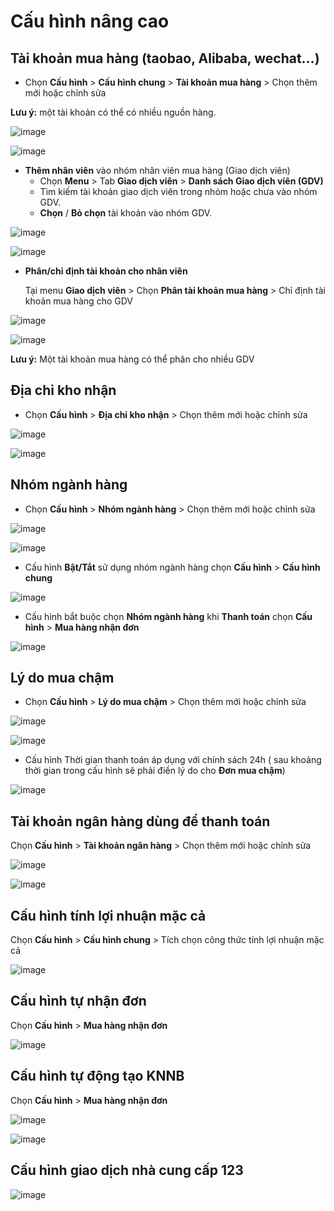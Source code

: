 # Cấu hình nâng cao
## Tài khoản mua hàng (taobao, Alibaba, wechat…)

 * Chọn **Cấu hình** > **Cấu hình chung** > **Tài khoản mua hàng** > Chọn thêm mới hoặc chỉnh sửa
 
 **Lưu ý:** một tài khoản có thể có nhiều nguồn hàng.

![image](https://user-images.githubusercontent.com/75475064/101977640-723d4d80-3c81-11eb-8014-45256d5fd46e.png)
 
![image](https://user-images.githubusercontent.com/75475064/101977655-9862ed80-3c81-11eb-8b48-e5dd9bbbb400.png)

 * **Thêm nhân viên** vào nhóm nhân viên mua hàng (Giao dịch viên)
    - Chọn **Menu** > Tab **Giao dịch viên** > **Danh sách Giao dịch viên (GDV)**
    - Tìm kiếm tài khoản giao dịch viên trong nhóm hoặc chưa vào nhóm GDV.
    - **Chọn** / **Bỏ chọn** tài khoản vào nhóm GDV.
    
![image](https://user-images.githubusercontent.com/75475064/101977691-e4ae2d80-3c81-11eb-8d2c-557ee1187285.png)

![image](https://user-images.githubusercontent.com/75475064/101979922-da952a80-3c93-11eb-8cef-5dcf04fddf9a.png)

 * **Phân/chỉ định tài khoản cho nhân viên**
 
    Tại menu **Giao dịch viên** > Chọn **Phân tài khoản mua hàng** > Chỉ định tài khoản mua hàng cho GDV
    
![image](https://user-images.githubusercontent.com/75475064/101977722-44a4d400-3c82-11eb-974d-7336fc525073.png)

![image](https://user-images.githubusercontent.com/75475064/101977733-51c1c300-3c82-11eb-87d1-1f7276568041.png)
    
**Lưu ý:** Một tài khoản mua hàng có thể phân cho nhiều GDV 

## Địa chỉ kho nhận 

 * Chọn **Cấu hình** > **Địa chỉ kho nhận** > Chọn thêm mới hoặc chỉnh sửa

![image](https://user-images.githubusercontent.com/75475064/101977750-774ecc80-3c82-11eb-81db-39fb9ba7efa6.png)


![image](https://user-images.githubusercontent.com/75475064/101977764-95b4c800-3c82-11eb-964c-e2b0e10c0217.png)

## Nhóm ngành hàng
* Chọn **Cấu hình** > **Nhóm ngành hàng** > Chọn thêm mới hoặc chỉnh sửa

![image](https://user-images.githubusercontent.com/75475064/101980410-a1f75000-3c97-11eb-866e-90e369bda279.png)

![image](https://user-images.githubusercontent.com/75475064/101980059-2dbbad00-3c95-11eb-8bee-d47045c38075.png)

* Cấu hình **Bật/Tắt** sử dụng nhóm ngành hàng chọn **Cấu hình** > **Cấu hình chung** 

![image](https://user-images.githubusercontent.com/75475064/101980369-5f357800-3c97-11eb-8847-e55837baea36.png)

* Cấu hình bắt buộc chọn **Nhóm ngành hàng** khi **Thanh toán** chọn **Cấu hình** > **Mua hàng nhận đơn**

![image](https://user-images.githubusercontent.com/75475064/101980208-6b6d0580-3c96-11eb-8767-596a6582cbf0.png)

## Lý do mua chậm
 * Chọn **Cấu hình** > **Lý do mua chậm** > Chọn thêm mới hoặc chỉnh sửa
 
![image](https://user-images.githubusercontent.com/75475064/101980012-abcb8400-3c94-11eb-81e8-152a41c2b6b3.png)

![image](https://user-images.githubusercontent.com/75475064/101980025-c7368f00-3c94-11eb-9526-d96acafc355e.png)
 
 * Cấu hình Thời gian thanh toán áp dụng với chính sách 24h ( sau khoảng thời gian trong cấu hình sẽ phải điền lý do cho **Đơn mua chậm**)
 
 ![image](https://user-images.githubusercontent.com/75475064/101980238-ae2edd80-3c96-11eb-9b6a-97f86fc18af0.png)

## Tài khoản ngân hàng dùng để thanh toán

 Chọn **Cấu hình** > **Tài khoản ngân hàng** > Chọn thêm mới hoặc chỉnh sửa

![image](https://user-images.githubusercontent.com/75475064/101980441-e7b41880-3c97-11eb-8b8a-6431db4536c4.png)

![image](https://user-images.githubusercontent.com/75475064/101980134-e97cdc80-3c95-11eb-9520-ac8a2e8988cb.png)

## Cấu hình tính lợi nhuận mặc cả
 Chọn **Cấu hình** > **Cấu hình chung** > Tích chọn công thức tính lợi nhuận mặc cả 

![image](https://user-images.githubusercontent.com/75475064/101980475-20ec8880-3c98-11eb-89b6-ec871261e69d.png)

## Cấu hình tự nhận đơn
 Chọn **Cấu hình** > **Mua hàng nhận đơn**

![image](https://user-images.githubusercontent.com/75475064/101980481-3cf02a00-3c98-11eb-9119-fa26ed58dbad.png)

## Cấu hình tự động tạo KNNB

Chọn **Cấu hình** > **Mua hàng nhận đơn**

![image](https://user-images.githubusercontent.com/75475064/101980311-ff3ed180-3c96-11eb-8259-555e1d89f926.png)

![image](https://user-images.githubusercontent.com/75475064/101980326-0ebe1a80-3c97-11eb-9a3e-2445ebb582dd.png)

## Cấu hình giao dịch nhà cung cấp 123

![image](https://user-images.githubusercontent.com/75475064/101980346-3319f700-3c97-11eb-9d0f-cef6fb9a82fa.png)
